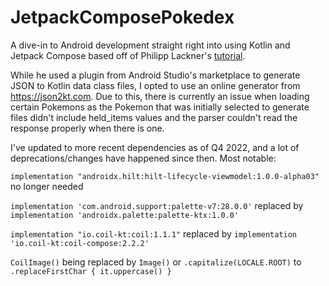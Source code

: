 # JetpackComposePokedex
A dive-in to Android development straight right into using Kotlin and Jetpack Compose based off of Philipp Lackner's [tutorial](https://www.youtube.com/watch?v=v0of23TxIKc&list=PLQkwcJG4YTCTimTCpEL5FZgaWdIZQuB7m]).

While he used a plugin from Android Studio's marketplace to generate JSON to Kotlin data class files, I opted to use an online generator from https://json2kt.com. Due to this, there is currently an issue when loading certain Pokemons as the Pokemon that was initially selected to generate files didn't include held_items values and the parser couldn't read the response properly when there is one.

I've updated to more recent dependencies as of Q4 2022, and a lot of deprecations/changes have happened since then. Most notable:

  ```implementation "androidx.hilt:hilt-lifecycle-viewmodel:1.0.0-alpha03"``` no longer needed

  ```implementation 'com.android.support:palette-v7:28.0.0'``` replaced by ```implementation 'androidx.palette:palette-ktx:1.0.0'```

  ```implementation "io.coil-kt:coil:1.1.1"``` replaced by ```implementation 'io.coil-kt:coil-compose:2.2.2'```

  ```CoilImage()``` being replaced by ```Image()``` or ```.capitalize(LOCALE.ROOT)``` to ```.replaceFirstChar { it.uppercase() }```
